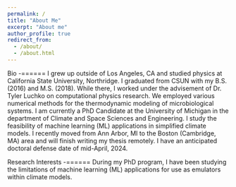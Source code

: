 ```yaml
---
permalink: /
title: "About Me"
excerpt: "About me"
author_profile: true
redirect_from: 
  - /about/
  - /about.html
---
```


Bio
-======
I grew up outside of Los Angeles, CA and studied physics at California State University, Northridge. I graduated from CSUN with my B.S. (2016) and M.S. (2018). While there, I worked under the advisement of Dr. Tyler Luchko on computational physics research. We employed various numerical methods for the thermodynamic modeling of microbiological systems. I am currently a PhD Candidate at the University of Michigan in the department of Climate and Space Sciences and Engineering. I study the feasibility of machine learning (ML) applications in simplified climate models. I recently moved from Ann Arbor, MI to the Boston (Cambridge, MA) area and will finish writing my thesis remotely. I have an anticipated doctoral defense date of mid-April, 2024.

Research Interests
-======
During my PhD program, I have been studying the limitations of machine learning (ML) applications for use as emulators within climate models.
